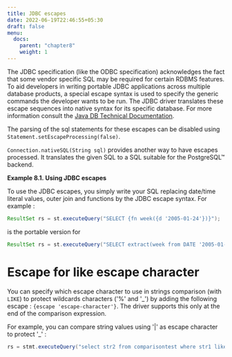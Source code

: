 ```yaml
---
title: JDBC escapes
date: 2022-06-19T22:46:55+05:30
draft: false
menu:
  docs:
    parent: "chapter8"
    weight: 1
---
```


The JDBC specification (like the ODBC specification) acknowledges the fact that
some vendor specific SQL may be required for certain RDBMS features. To aid
developers in writing portable JDBC applications across multiple database products,
a special escape syntax is used to specify the generic commands the developer
wants to be run. The JDBC driver translates these escape sequences into native
syntax for its specific database. For more information consult the
[Java DB Technical Documentation](http://docs.oracle.com/javadb/10.10.1.2/ref/rrefjdbc1020262.html).

The parsing of the sql statements for these escapes can be disabled using
`Statement.setEscapeProcessing(false)`.

`Connection.nativeSQL(String sql)` provides another way to have escapes processed.
It translates the given SQL to a SQL suitable for the PostgreSQL™ backend.

<a name="escape-use-example"></a>
**Example 8.1. Using JDBC escapes**

To use the JDBC escapes, you simply write your SQL replacing date/time literal
values, outer join and functions by the JDBC escape syntax. For example :

```java
ResultSet rs = st.executeQuery("SELECT {fn week({d '2005-01-24'})}");
```

is the portable version for

```java
ResultSet rs = st.executeQuery("SELECT extract(week from DATE '2005-01-24')");
```

<a name="like-escape"></a>
# Escape for like escape character

You can specify which escape character to use in strings comparison (with `LIKE`)
to protect wildcards characters ('%' and '_') by adding the following escape :
`{escape 'escape-character'}`. The driver supports this only at the end of the
comparison expression.

For example, you can compare string values using '|' as escape character to protect '_' :

```java
rs = stmt.executeQuery("select str2 from comparisontest where str1 like '|_abcd' {escape '|'} ");
```
